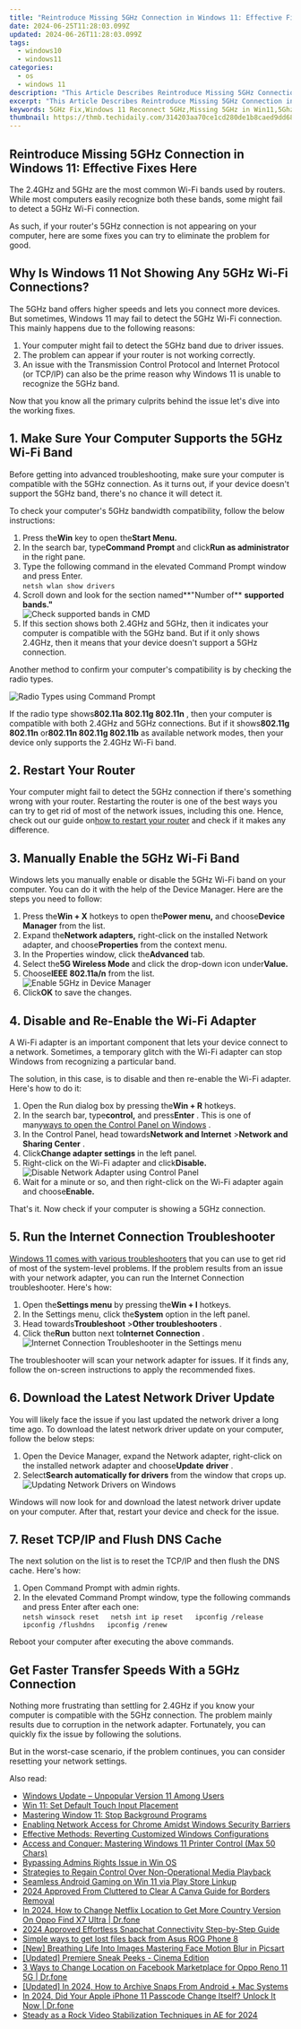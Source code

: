 ```yaml
---
title: "Reintroduce Missing 5GHz Connection in Windows 11: Effective Fixes Here"
date: 2024-06-25T11:28:03.099Z
updated: 2024-06-26T11:28:03.099Z
tags:
  - windows10
  - windows11
categories:
  - os
  - windows 11
description: "This Article Describes Reintroduce Missing 5GHz Connection in Windows 11: Effective Fixes Here"
excerpt: "This Article Describes Reintroduce Missing 5GHz Connection in Windows 11: Effective Fixes Here"
keywords: 5GHz Fix,Windows 11 Reconnect 5GHz,Missing 5GHz in Win11,5Ghz Restore Windows 11,5Ghz Connection Recovery,Resolve Win11 5GHz Loss,Fixing Win11 5GHz Disconnect
thumbnail: https://thmb.techidaily.com/314203aa70ce1cd280de1b8caed9dd68a2d3fe23b8a42bb326b5ec5adab13e40.jpg
---
```


## Reintroduce Missing 5GHz Connection in Windows 11: Effective Fixes Here

 The 2.4GHz and 5GHz are the most common Wi-Fi bands used by routers. While most computers easily recognize both these bands, some might fail to detect a 5GHz Wi-Fi connection.

 As such, if your router's 5GHz connection is not appearing on your computer, here are some fixes you can try to eliminate the problem for good.

## Why Is Windows 11 Not Showing Any 5GHz Wi-Fi Connections?

 The 5GHz band offers higher speeds and lets you connect more devices. But sometimes, Windows 11 may fail to detect the 5GHz Wi-Fi connection. This mainly happens due to the following reasons:

1. Your computer might fail to detect the 5GHz band due to driver issues.
2. The problem can appear if your router is not working correctly.
3. An issue with the Transmission Control Protocol and Internet Protocol (or TCP/IP) can also be the prime reason why Windows 11 is unable to recognize the 5GHz band.

 Now that you know all the primary culprits behind the issue let's dive into the working fixes.

## 1\. Make Sure Your Computer Supports the 5GHz Wi-Fi Band

 Before getting into advanced troubleshooting, make sure your computer is compatible with the 5GHz connection. As it turns out, if your device doesn't support the 5GHz band, there's no chance it will detect it.

 To check your computer's 5GHz bandwidth compatibility, follow the below instructions:

1. Press the**Win** key to open the**Start Menu.**
2. In the search bar, type**Command Prompt** and click**Run as administrator** in the right pane.
3. Type the following command in the elevated Command Prompt window and press Enter.  
`netsh wlan show drivers`
4. Scroll down and look for the section named**"Number of** **supported bands."**  
![Check supported bands in CMD](https://static1.makeuseofimages.com/wordpress/wp-content/uploads/2022/12/check-supported-bands.jpg)
5. If this section shows both 2.4GHz and 5GHz, then it indicates your computer is compatible with the 5GHz band. But if it only shows 2.4GHz, then it means that your device doesn't support a 5GHz connection.

 Another method to confirm your computer's compatibility is by checking the radio types.

![Radio Types using Command Prompt](https://static1.makeuseofimages.com/wordpress/wp-content/uploads/2022/12/radio-types.jpg)

 If the radio type shows**802.11a 802.11g 802.11n** , then your computer is compatible with both 2.4GHz and 5GHz connections. But if it shows**802.11g 802.11n** or**802.11n 802.11g 802.11b** as available network modes, then your device only supports the 2.4GHz Wi-Fi band.

## 2\. Restart Your Router

 Your computer might fail to detect the 5GHz connection if there's something wrong with your router. Restarting the router is one of the best ways you can try to get rid of most of the network issues, including this one. Hence, check out our guide on[how to restart your router](https://www.makeuseof.com/how-to-reset-router/) and check if it makes any difference.

## 3\. Manually Enable the 5GHz Wi-Fi Band

 Windows lets you manually enable or disable the 5GHz Wi-Fi band on your computer. You can do it with the help of the Device Manager. Here are the steps you need to follow:

1. Press the**Win + X** hotkeys to open the**Power menu,** and choose**Device Manager** from the list.
2. Expand the**Network adapters,** right-click on the installed Network adapter, and choose**Properties** from the context menu.
3. In the Properties window, click the**Advanced** tab.
4. Select the**5G Wireless Mode** and click the drop-down icon under**Value.**
5. Choose**IEEE 802.11a/n** from the list.  
![Enable 5GHz in Device Manager](https://static1.makeuseofimages.com/wordpress/wp-content/uploads/2022/12/enable-5ghz.jpg)
6. Click**OK** to save the changes.

## 4\. Disable and Re-Enable the Wi-Fi Adapter

 A Wi-Fi adapter is an important component that lets your device connect to a network. Sometimes, a temporary glitch with the Wi-Fi adapter can stop Windows from recognizing a particular band.

 The solution, in this case, is to disable and then re-enable the Wi-Fi adapter. Here's how to do it:

1. Open the Run dialog box by pressing the**Win + R** hotkeys.
2. In the search bar, type**control,** and press**Enter** . This is one of many[ways to open the Control Panel on Windows](https://www.makeuseof.com/windows-11-open-control-panel/) .
3. In the Control Panel, head towards**Network and Internet** \>**Network and Sharing Center** .
4. Click**Change adapter settings** in the left panel.
5. Right-click on the Wi-Fi adapter and click**Disable.**  
![Disable Network Adapter using Control Panel](https://static1.makeuseofimages.com/wordpress/wp-content/uploads/2022/12/disable-network-adapter.jpg)
6. Wait for a minute or so, and then right-click on the Wi-Fi adapter again and choose**Enable.**

 That's it. Now check if your computer is showing a 5GHz connection.

## 5\. Run the Internet Connection Troubleshooter

[Windows 11 comes with various troubleshooters](https://www.makeuseof.com/windows-11-troubleshooters/) that you can use to get rid of most of the system-level problems. If the problem results from an issue with your network adapter, you can run the Internet Connection troubleshooter. Here's how:

1. Open the**Settings menu** by pressing the**Win + I** hotkeys.
2. In the Settings menu, click the**System** option in the left panel.
3. Head towards**Troubleshoot** \>**Other troubleshooters** .
4. Click the**Run** button next to**Internet Connection** .  
![Internet Connection Troubleshooter in the Settings menu](https://static1.makeuseofimages.com/wordpress/wp-content/uploads/2022/12/internet-connection-troubleshooter.jpg)

 The troubleshooter will scan your network adapter for issues. If it finds any, follow the on-screen instructions to apply the recommended fixes.

## 6\. Download the Latest Network Driver Update

 You will likely face the issue if you last updated the network driver a long time ago. To download the latest network driver update on your computer, follow the below steps:

1. Open the Device Manager, expand the Network adapter, right-click on the installed network adapter and choose**Update** **driver** .
2. Select**Search automatically for drivers** from the window that crops up.  
![Updating Network Drivers on Windows](https://static1.makeuseofimages.com/wordpress/wp-content/uploads/2022/03/5-Updating-Network-Drivers-on-Windows.jpg)

 Windows will now look for and download the latest network driver update on your computer. After that, restart your device and check for the issue.

## 7\. Reset TCP/IP and Flush DNS Cache

 The next solution on the list is to reset the TCP/IP and then flush the DNS cache. Here's how:

1. Open Command Prompt with admin rights.
2. In the elevated Command Prompt window, type the following commands and press Enter after each one:  
`netsh winsock reset  
netsh int ip reset  
ipconfig /release  
ipconfig /flushdns  
ipconfig /renew`

Reboot your computer after executing the above commands.

## Get Faster Transfer Speeds With a 5GHz Connection

 Nothing more frustrating than settling for 2.4GHz if you know your computer is compatible with the 5GHz connection. The problem mainly results due to corruption in the network adapter. Fortunately, you can quickly fix the issue by following the solutions.

 But in the worst-case scenario, if the problem continues, you can consider resetting your network settings.


<ins class="adsbygoogle"
     style="display:block"
     data-ad-format="autorelaxed"
     data-ad-client="ca-pub-7571918770474297"
     data-ad-slot="1223367746"></ins>



<ins class="adsbygoogle"
     style="display:block"
     data-ad-client="ca-pub-7571918770474297"
     data-ad-slot="8358498916"
     data-ad-format="auto"
     data-full-width-responsive="true"></ins>

<span class="atpl-alsoreadstyle">Also read:</span>
<div><ul>
<li><a href="https://win11.techidaily.com/windows-update-unpopular-version-11-among-users/"><u>Windows Update – Unpopular Version 11 Among Users</u></a></li>
<li><a href="https://win11.techidaily.com/win-11-set-default-touch-input-placement/"><u>Win 11: Set Default Touch Input Placement</u></a></li>
<li><a href="https://win11.techidaily.com/mastering-window-11-stop-background-programs/"><u>Mastering Window 11: Stop Background Programs</u></a></li>
<li><a href="https://win11.techidaily.com/enabling-network-access-for-chrome-amidst-windows-security-barriers/"><u>Enabling Network Access for Chrome Amidst Windows Security Barriers</u></a></li>
<li><a href="https://win11.techidaily.com/effective-methods-reverting-customized-windows-configurations/"><u>Effective Methods: Reverting Customized Windows Configurations</u></a></li>
<li><a href="https://win11.techidaily.com/access-and-conquer-mastering-windows-11-printer-control-max-50-chars/"><u>Access and Conquer: Mastering Windows 11 Printer Control (Max 50 Chars)</u></a></li>
<li><a href="https://win11.techidaily.com/bypassing-admins-rights-issue-in-win-os/"><u>Bypassing Admins Rights Issue in Win OS</u></a></li>
<li><a href="https://win11.techidaily.com/strategies-to-regain-control-over-non-operational-media-playback/"><u>Strategies to Regain Control Over Non-Operational Media Playback</u></a></li>
<li><a href="https://win11.techidaily.com/seamless-android-gaming-on-win-11-via-play-store-linkup/"><u>Seamless Android Gaming on Win 11 via Play Store Linkup</u></a></li>
<li><a href="https://some-techniques.techidaily.com/2024-approved-from-cluttered-to-clear-a-canva-guide-for-borders-removal/"><u>2024 Approved  From Cluttered to Clear  A Canva Guide for Borders Removal</u></a></li>
<li><a href="https://review-topics.techidaily.com/in-2024-how-to-change-netflix-location-to-get-more-country-version-on-oppo-find-x7-ultra-drfone-by-drfone-virtual-android/"><u>In 2024, How to Change Netflix Location to Get More Country Version On Oppo Find X7 Ultra | Dr.fone</u></a></li>
<li><a href="https://snapchat-videos.techidaily.com/2024-approved-effortless-snapchat-connectivity-step-by-step-guide/"><u>2024 Approved  Effortless Snapchat Connectivity  Step-by-Step Guide</u></a></li>
<li><a href="https://techidaily.com/simple-ways-to-get-lost-files-back-from-asus-rog-phone-8-by-fonelab-android-recover-data/"><u>Simple ways to get lost files back from Asus ROG Phone 8</u></a></li>
<li><a href="https://extra-information.techidaily.com/new-breathing-life-into-images-mastering-face-motion-blur-in-picsart/"><u>[New] Breathing Life Into Images  Mastering Face Motion Blur in Picsart</u></a></li>
<li><a href="https://extra-skills.techidaily.com/updated-premiere-sneak-peeks-cinema-edition/"><u>[Updated] Premiere Sneak Peeks - Cinema Edition</u></a></li>
<li><a href="https://location-fake.techidaily.com/3-ways-to-change-location-on-facebook-marketplace-for-oppo-reno-11-5g-drfone-by-drfone-virtual-android/"><u>3 Ways to Change Location on Facebook Marketplace for Oppo Reno 11 5G | Dr.fone</u></a></li>
<li><a href="https://snapchat-videos.techidaily.com/updated-in-2024-how-to-archive-snaps-from-android-plus-mac-systems/"><u>[Updated] In 2024, How to Archive Snaps From Android + Mac Systems</u></a></li>
<li><a href="https://iphone-unlock.techidaily.com/in-2024-did-your-apple-iphone-11-passcode-change-itself-unlock-it-now-drfone-by-drfone-ios/"><u>In 2024, Did Your Apple iPhone 11 Passcode Change Itself? Unlock It Now | Dr.fone</u></a></li>
<li><a href="https://video-content-creator.techidaily.com/steady-as-a-rock-video-stabilization-techniques-in-ae-for-2024/"><u>Steady as a Rock Video Stabilization Techniques in AE for 2024</u></a></li>
</ul></div>

